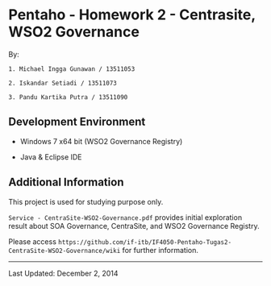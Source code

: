 # Pentaho - Homework 2 - Centrasite, WSO2 Governance

By:

    1. Michael Ingga Gunawan / 13511053
    
    2. Iskandar Setiadi / 13511073
    
    3. Pandu Kartika Putra / 13511090

## Development Environment

- Windows 7 x64 bit (WSO2 Governance Registry)

- Java & Eclipse IDE


## Additional Information

This project is used for studying purpose only.

```Service - CentraSite-WSO2-Governance.pdf``` provides initial exploration result about SOA Governance, CentraSite, and WSO2 Governance Registry.

Please access ```https://github.com/if-itb/IF4050-Pentaho-Tugas2-CentraSite-WSO2-Governance/wiki``` for further information.

---

Last Updated: December 2, 2014